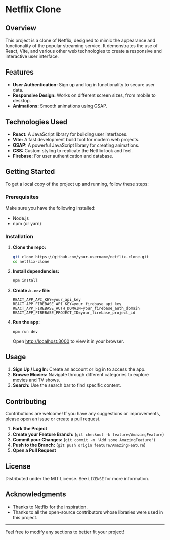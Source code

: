 
# Netflix Clone

## Overview

This project is a clone of Netflix, designed to mimic the appearance and functionality of the popular streaming service. It demonstrates the use of React, Vite, and various other web technologies to create a responsive and interactive user interface.

## Features

- **User Authentication:** Sign up and log in functionality to secure user data.
- **Responsive Design:** Works on different screen sizes, from mobile to desktop.
- **Animations:** Smooth animations using GSAP.

## Technologies Used

- **React:** A JavaScript library for building user interfaces.
- **Vite:** A fast development build tool for modern web projects.
- **GSAP:** A powerful JavaScript library for creating animations.
- **CSS:** Custom styling to replicate the Netflix look and feel.
- **Firebase:** For user authentication and database.

## Getting Started

To get a local copy of the project up and running, follow these steps:

### Prerequisites

Make sure you have the following installed:

- Node.js
- npm (or yarn)

### Installation

1. **Clone the repo:**

   ```bash
   git clone https://github.com/your-username/netflix-clone.git
   cd netflix-clone
   ```

2. **Install dependencies:**

   ```bash
   npm install
   ```

3. **Create a `.env` file:**

   ```env
   REACT_APP_API_KEY=your_api_key
   REACT_APP_FIREBASE_API_KEY=your_firebase_api_key
   REACT_APP_FIREBASE_AUTH_DOMAIN=your_firebase_auth_domain
   REACT_APP_FIREBASE_PROJECT_ID=your_firebase_project_id
   ```

4. **Run the app:**

   ```bash
   npm run dev
   ```

   Open [http://localhost:3000](http://localhost:3000) to view it in your browser.

## Usage

1. **Sign Up / Log In:** Create an account or log in to access the app.
2. **Browse Movies:** Navigate through different categories to explore movies and TV shows.
3. **Search:** Use the search bar to find specific content.

## Contributing

Contributions are welcome! If you have any suggestions or improvements, please open an issue or create a pull request.

1. **Fork the Project**
2. **Create your Feature Branch:** (`git checkout -b feature/AmazingFeature`)
3. **Commit your Changes:** (`git commit -m 'Add some AmazingFeature'`)
4. **Push to the Branch:** (`git push origin feature/AmazingFeature`)
5. **Open a Pull Request**

## License

Distributed under the MIT License. See `LICENSE` for more information.

## Acknowledgments

- Thanks to Netflix for the inspiration.
- Thanks to all the open-source contributors whose libraries were used in this project.

---

Feel free to modify any sections to better fit your project!
